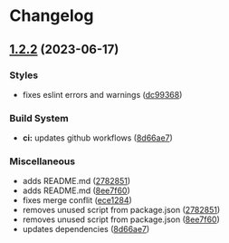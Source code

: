 # Changelog

## [1.2.2](https://github.com/blb-ventures/react-hooks/compare/v1.2.1...v1.2.2) (2023-06-17)


### Styles

* fixes eslint errors and warnings ([dc99368](https://github.com/blb-ventures/react-hooks/commit/dc99368fe5450eda3f087898c95245eac37f2b80))


### Build System

* **ci:** updates github workflows ([8d66ae7](https://github.com/blb-ventures/react-hooks/commit/8d66ae750286e19c9bb9a5eba32b5180307fd54d))


### Miscellaneous

* adds README.md ([2782851](https://github.com/blb-ventures/react-hooks/commit/27828513f5df5fe17d9eb581a5d4940e37d5bd68))
* adds README.md ([8ee7f60](https://github.com/blb-ventures/react-hooks/commit/8ee7f60ab7dd3ffcb97d26248cfc4dce672fb7b6))
* fixes merge conflit ([ece1284](https://github.com/blb-ventures/react-hooks/commit/ece1284116395a454a9addd157b6b12d7126cb05))
* removes unused script from package.json ([2782851](https://github.com/blb-ventures/react-hooks/commit/27828513f5df5fe17d9eb581a5d4940e37d5bd68))
* removes unused script from package.json ([8ee7f60](https://github.com/blb-ventures/react-hooks/commit/8ee7f60ab7dd3ffcb97d26248cfc4dce672fb7b6))
* updates dependencies ([8d66ae7](https://github.com/blb-ventures/react-hooks/commit/8d66ae750286e19c9bb9a5eba32b5180307fd54d))
